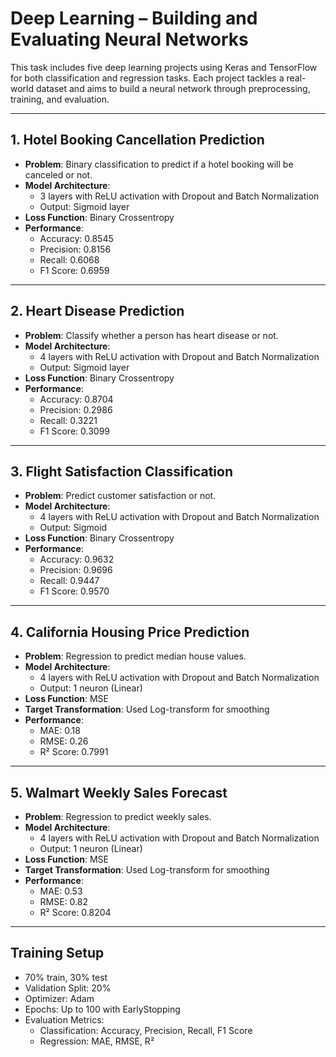 # Deep Learning – Building and Evaluating Neural Networks

This task includes five deep learning projects using Keras and TensorFlow for both classification and regression tasks. Each project tackles a real-world dataset and aims to build a neural network through preprocessing, training, and evaluation.

---

## 1. Hotel Booking Cancellation Prediction

- **Problem**: Binary classification to predict if a hotel booking will be canceled or not.
- **Model Architecture**:
  - 3 layers with ReLU activation with Dropout and Batch Normalization
  - Output: Sigmoid layer
- **Loss Function**: Binary Crossentropy
- **Performance**:
  - Accuracy: 0.8545
  - Precision: 0.8156
  - Recall: 0.6068
  - F1 Score: 0.6959

---

## 2. Heart Disease Prediction

- **Problem**: Classify whether a person has heart disease or not.
- **Model Architecture**:
  - 4 layers with ReLU activation with Dropout and Batch Normalization
  - Output: Sigmoid layer
- **Loss Function**: Binary Crossentropy
- **Performance**:
  - Accuracy: 0.8704
  - Precision: 0.2986
  - Recall: 0.3221
  - F1 Score: 0.3099

---

## 3. Flight Satisfaction Classification

- **Problem**: Predict customer satisfaction or not.
- **Model Architecture**:
  - 4 layers with ReLU activation with Dropout and Batch Normalization
  - Output: Sigmoid
- **Loss Function**: Binary Crossentropy
- **Performance**:
  - Accuracy: 0.9632
  - Precision: 0.9696
  - Recall: 0.9447
  - F1 Score: 0.9570

---

## 4. California Housing Price Prediction

- **Problem**: Regression to predict median house values.
- **Model Architecture**:
  - 4 layers with ReLU activation with Dropout and Batch Normalization
  - Output: 1 neuron (Linear)
- **Loss Function**: MSE
- **Target Transformation**: Used Log-transform for smoothing
- **Performance**:
  - MAE: 0.18
  - RMSE: 0.26
  - R² Score: 0.7991

---

## 5. Walmart Weekly Sales Forecast

- **Problem**: Regression to predict weekly sales.
- **Model Architecture**:
  - 4 layers with ReLU activation with Dropout and Batch Normalization
  - Output: 1 neuron (Linear)
- **Loss Function**: MSE
- **Target Transformation**: Used Log-transform for smoothing
- **Performance**:
  - MAE: 0.53
  - RMSE: 0.82
  - R² Score: 0.8204

---

## Training Setup
- 70% train, 30% test
- Validation Split: 20%
- Optimizer: Adam
- Epochs: Up to 100 with EarlyStopping
- Evaluation Metrics:
  - Classification: Accuracy, Precision, Recall, F1 Score
  - Regression: MAE, RMSE, R²